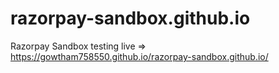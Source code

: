 # razorpay-sandbox.github.io

Razorpay Sandbox testing live => https://gowtham758550.github.io/razorpay-sandbox.github.io/

